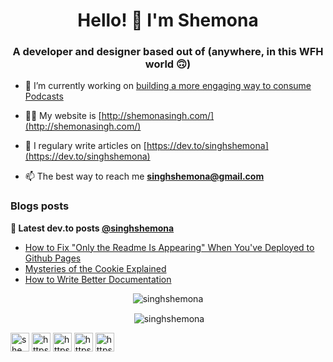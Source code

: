 <h1 align="center">Hello! 👋  I'm Shemona</h1>
<h3 align="center">A developer and designer based out of (anywhere, in this WFH world 🙃)</h3>

- 🔭 I’m currently working on [building a more engaging way to consume Podcasts](https://github.com/singhshemona/podcast)

- 👨‍💻 My website is [http://shemonasingh.com/](http://shemonasingh.com/)

- 📝 I regulary write articles on [https://dev.to/singhshemona](https://dev.to/singhshemona)

- 📫 The best way to reach me **singhshemona@gmail.com**

### Blogs posts
**📕 Latest dev.to posts [@singhshemona](https://dev.to/singhshemona)**
<!-- BLOG-POST-LIST:START -->
- [How to Fix "Only the Readme Is Appearing" When You've Deployed to Github Pages](https://dev.to/singhshemona/how-to-fix-only-the-readme-is-appearing-when-you-ve-deployed-to-github-pages-1ga3)
- [Mysteries of the Cookie Explained](https://dev.to/singhshemona/cookies-2967)
- [How to Write Better Documentation](https://dev.to/singhshemona/how-to-write-better-documentation-a9p)
<!-- BLOG-POST-LIST:END -->

<p align="center"><img align="center" src="https://github-readme-stats.vercel.app/api/top-langs/?username=singhshemona&layout=compact&hide=html" alt="singhshemona" /></p>

<p align="center">&nbsp;<img align="center" src="https://github-readme-stats.vercel.app/api?username=singhshemona&show_icons=true" alt="singhshemona" /></p>

<p>
<a href="https://codepen.io/shemona singh" target="blank"><img align="center" src="https://cdn.jsdelivr.net/npm/simple-icons@3.0.1/icons/codepen.svg" alt="shemona singh" height="30" width="30" /></a>
<a href="https://dev.to/https://dev.to/singhshemona" target="blank"><img align="center" src="https://cdn.jsdelivr.net/npm/simple-icons@3.0.1/icons/dev-dot-to.svg" alt="https://dev.to/singhshemona" height="30" width="30" /></a>
<a href="https://linkedin.com/in/https://www.linkedin.com/in/shemonasingh/" target="blank"><img align="center" src="https://cdn.jsdelivr.net/npm/simple-icons@3.0.1/icons/linkedin.svg" alt="https://www.linkedin.com/in/shemonasingh/" height="30" width="30" /></a>
<a href="https://stackoverflow.com/users/https://stackoverflow.com/users/6343218/shemona-singh" target="blank"><img align="center" src="https://cdn.jsdelivr.net/npm/simple-icons@3.0.1/icons/stackoverflow.svg" alt="https://stackoverflow.com/users/6343218/shemona-singh" height="30" width="30" /></a>
<a href="https://www.behance.net/https://www.behance.net/singhshemona" target="blank"><img align="center" src="https://cdn.jsdelivr.net/npm/simple-icons@3.0.1/icons/behance.svg" alt="https://www.behance.net/singhshemona" height="30" width="30" /></a>
</p>

